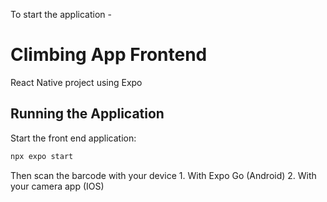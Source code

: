 To start the application -
# Climbing App Frontend
React Native project using Expo

## Running the Application
Start the front end application:
```bash
npx expo start
```
Then scan the barcode with your device
    1. With Expo Go (Android)
    2. With your camera app (IOS)